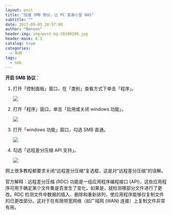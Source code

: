 ```yaml
---
layout: post
title: "加速 SMB 协议，让 PC 变身小型 NAS"
subtitle: ""
date: 2017-09-03 20:57:00
author: "Benson"
header-img: img/post-bg-20180108.jpg
header-mask: 0.3
catalog: true
categories:
  - 系统
tags:
  - smb
---
```


**开启 SMB 协议**：

1. 打开「控制面板」窗口，在「类别」查看方式下单击「程序」。

   ![](https://pic1.zhimg.com/v2-af3e5c2a16a1f245ac6584097c53be60_r.jpg)

2. 打开「程序」窗口，单击「启用或关闭 windows 功能」。

   ![](https://pic1.zhimg.com/v2-36207f67a5eb3aeb8ee7c1ae855b13dc_r.jpg)

3. 打开「windows 功能」窗口，勾选 SMB 直通。

   ![](https://pic3.zhimg.com/v2-b1feb5554e6f1da003266be9cb470dfe_r.jpg)

4. 勾选「远程差分压缩 API 支持」。

   ![](https://pic4.zhimg.com/v2-c5fc3e3d771b6e4bd2516372c69b340b_r.jpg)

网上很多教程都要求关闭“远程差分压缩”复选框，这是对“远程差分压缩”的误解。

官方解释：远程差分压缩 (RDC) 功能是一组应用程序编程接口 (API)，这些应用程序可用于确定某个文件集是否发生了变化，如果是，就检测哪部分文件进行了更改。RDC 检测文件中数据的插入、删除和重新排列，使应用程序能够仅复制文件的已更改部分。这对于在有限带宽网络（如广域网 (WAN) 连接）上复制文件非常有用。
